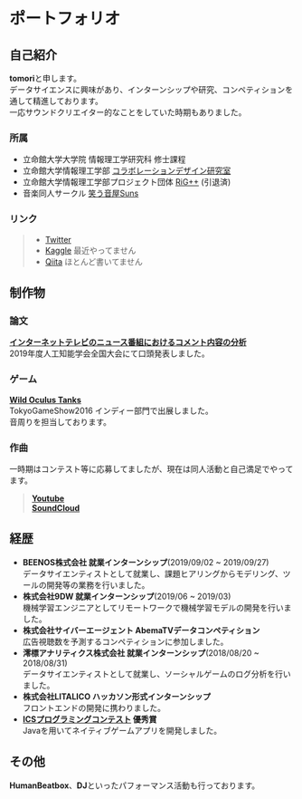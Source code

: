 # ポートフォリオ

## 自己紹介
**tomori**と申します。  
データサイエンスに興味があり、インターンシップや研究、コンペティションを通して精進しております。  
一応サウンドクリエイター的なことをしていた時期もありました。 

### 所属
- 立命館大学大学院 情報理工学研究科 修士課程
- 立命館大学情報理工学部 [コラボレーションデザイン研究室](http://code-labo.org/)
- 立命館大学情報理工学部プロジェクト団体 [RiG++](http://rigpp.sakura.ne.jp/hp/) (引退済)
- 音楽同人サークル [笑う音屋Suns](https://twitter.com/warau_otoya)

### リンク
> - [Twitter](https://twitter.com/tmri24)  
> - [Kaggle](https://www.kaggle.com/tomori24) 最近やってません  
> - [Qiita](https://qiita.com/tomori24) ほとんど書いてません 


## 制作物

### 論文
**[インターネットテレビのニュース番組におけるコメント内容の分析](https://www.jstage.jst.go.jp/article/pjsai/JSAI2019/0/JSAI2019_2D4OS1a03/_article/-char/ja/)**  
2019年度人工知能学会全国大会にて口頭発表しました。


### ゲーム
**[Wild Oculus Tanks](https://youtu.be/WgpgRSu7tKM)**  
TokyoGameShow2016 インディー部門で出展しました。  
音周りを担当しております。


### 作曲
一時期はコンテスト等に応募してましたが、現在は同人活動と自己満足でやってます。  
> **[Youtube](https://www.youtube.com/channel/UCsVYnVMynZqS6V7D69LM2Zg)**  
> **[SoundCloud](https://soundcloud.com/tomori1039)**


## 経歴
- **BEENOS株式会社 就業インターンシップ**(2019/09/02 ~ 2019/09/27)  
データサイエンティストとして就業し、課題ヒアリングからモデリング、ツールの開発等の業務を行いました。
- **株式会社9DW 就業インターンシップ**(2019/06 ~ 2019/03)  
機械学習エンジニアとしてリモートワークで機械学習モデルの開発を行いました。
- **株式会社サイバーエージェント AbemaTVデータコンペティション**  
広告視聴数を予測するコンペティションに参加しました。
- **澪標アナリティクス株式会社 就業インターンシップ**(2018/08/20 ~ 2018/08/31)  
データサイエンティストとして就業し、ソーシャルゲームのログ分析を行いました。
- **株式会社LITALICO ハッカソン形式インターンシップ**  
フロントエンドの開発に携わりました。
- **[ICSプログラミングコンテスト](http://www.ics.ritsumei.ac.jp/event/201609282301.html) 優秀賞**  
Javaを用いてネイティブゲームアプリを開発しました。

## その他
**HumanBeatbox**、**DJ**といったパフォーマンス活動も行っております。

